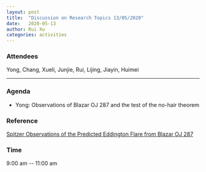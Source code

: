 ```yaml
---
layout: post
title:  "Discussion on Research Topics 13/05/2020"
date:   2020-05-13
author: Rui Xu
categories: activities
---
```



### Attendees


Yong, Chang, Xueli, Junjie, Rui, Lijing, Jiayin, Huimei

---

### Agenda

- Yong: Observations of Blazar OJ 287 and the test of the no-hair theorem


### Reference

[Spitzer Observations of the Predicted Eddington Flare from Blazar OJ 287](https://arxiv.org/abs/2004.13392)


### Time

9:00 am -- 11:00 am
